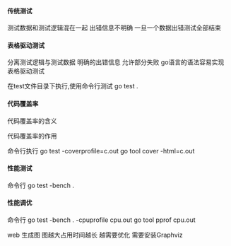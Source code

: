 #### 传统测试
测试数据和测试逻辑混在一起
出错信息不明确
一旦一个数据出错测试全部结束


#### 表格驱动测试
分离测试逻辑与测试数据
明确的出错信息
允许部分失败
go语言的语法容易实现表格驱动测试



在test文件目录下执行,使用命令行测试
go test .


#### 代码覆盖率
代码覆盖率的含义



代码覆盖率的作用

命令行执行
go test -coverprofile=c.out
go tool cover -html=c.out




#### 性能测试


命令行
go test -bench .



#### 性能调优
命令行
go test -bench . -cpuprofile cpu.out
go tool pprof cpu.out



web 生成图 图越大占用时间越长 越需要优化
需要安装Graphviz
